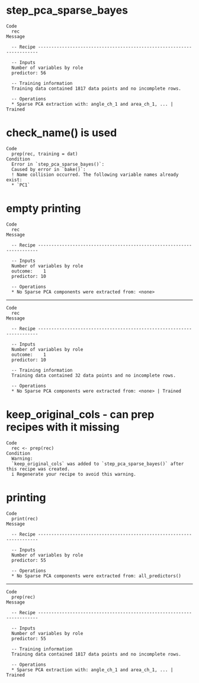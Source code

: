 # step_pca_sparse_bayes

    Code
      rec
    Message
      
      -- Recipe ----------------------------------------------------------------------
      
      -- Inputs 
      Number of variables by role
      predictor: 56
      
      -- Training information 
      Training data contained 1817 data points and no incomplete rows.
      
      -- Operations 
      * Sparse PCA extraction with: angle_ch_1 and area_ch_1, ... | Trained

# check_name() is used

    Code
      prep(rec, training = dat)
    Condition
      Error in `step_pca_sparse_bayes()`:
      Caused by error in `bake()`:
      ! Name collision occurred. The following variable names already exist:
      * `PC1`

# empty printing

    Code
      rec
    Message
      
      -- Recipe ----------------------------------------------------------------------
      
      -- Inputs 
      Number of variables by role
      outcome:    1
      predictor: 10
      
      -- Operations 
      * No Sparse PCA components were extracted from: <none>

---

    Code
      rec
    Message
      
      -- Recipe ----------------------------------------------------------------------
      
      -- Inputs 
      Number of variables by role
      outcome:    1
      predictor: 10
      
      -- Training information 
      Training data contained 32 data points and no incomplete rows.
      
      -- Operations 
      * No Sparse PCA components were extracted from: <none> | Trained

# keep_original_cols - can prep recipes with it missing

    Code
      rec <- prep(rec)
    Condition
      Warning:
      `keep_original_cols` was added to `step_pca_sparse_bayes()` after this recipe was created.
      i Regenerate your recipe to avoid this warning.

# printing

    Code
      print(rec)
    Message
      
      -- Recipe ----------------------------------------------------------------------
      
      -- Inputs 
      Number of variables by role
      predictor: 55
      
      -- Operations 
      * No Sparse PCA components were extracted from: all_predictors()

---

    Code
      prep(rec)
    Message
      
      -- Recipe ----------------------------------------------------------------------
      
      -- Inputs 
      Number of variables by role
      predictor: 55
      
      -- Training information 
      Training data contained 1817 data points and no incomplete rows.
      
      -- Operations 
      * Sparse PCA extraction with: angle_ch_1 and area_ch_1, ... | Trained

